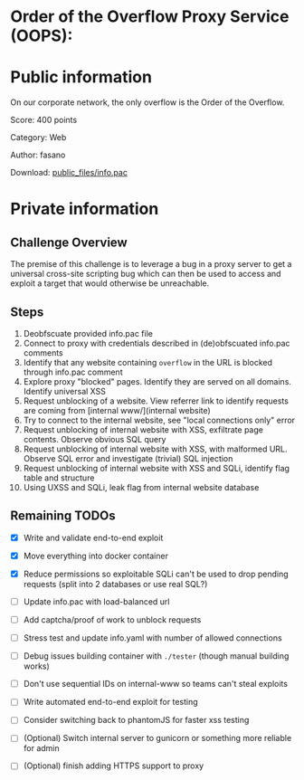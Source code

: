 Order of the Overflow Proxy Service (OOPS):
===

# Public information
On our corporate network, the only overflow is the Order of the Overflow.

Score: 400 points

Category: Web

Author: fasano

Download: [public_files/info.pac](public_files/info.pac)


# Private information
## Challenge Overview
The premise of this challenge is to leverage a bug in a proxy server to get a universal cross-site scripting bug which can then be used to access and exploit a target that would otherwise be unreachable.

## Steps
1. Deobfscuate provided info.pac file
2. Connect to proxy with credentials described in (de)obfscuated info.pac comments
3. Identify that any website containing `overflow` in the URL is blocked through info.pac comment
4. Explore proxy "blocked" pages. Identify they are served on all domains. Identify universal XSS
5. Request unblocking of a website. View referrer link to identify requests are coming from [internal www/](internal website)
6. Try to connect to the internal website, see "local connections only" error
7. Request unblocking of internal website with XSS, exfiltrate page contents. Observe obvious SQL query
8. Request unblocking of internal website with XSS, with malformed URL. Observe SQL error and investigate (trivial) SQL injection
9. Request unblocking of internal website with XSS and SQLi, identify flag table and structure
10. Using UXSS and SQLi, leak flag from internal website database


## Remaining TODOs
- [x] Write and validate end-to-end exploit
- [x] Move everything into docker container
- [x] Reduce permissions so exploitable SQLi can't be used to drop pending requests (split into 2 databases or use real SQL?)
- [ ] Update info.pac with load-balanced url 
- [ ] Add captcha/proof of work to unblock requests
- [ ] Stress test and update info.yaml with number of allowed connections
- [ ] Debug issues building container with `./tester` (though manual building works)
- [ ] Don't use sequential IDs on internal-www so teams can't steal exploits
- [ ] Write automated end-to-end exploit for testing
- [ ] Consider switching back to phantomJS for faster xss testing
- [ ]  (Optional) Switch internal server to gunicorn or something more reliable for admin
- [ ]  (Optional) finish adding HTTPS support to proxy

